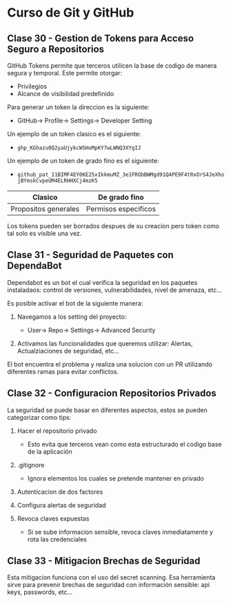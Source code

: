 # Curso de Git y GitHub

## Clase 30 - Gestion de Tokens para Acceso Seguro a Repositorios

GitHub Tokens permite que terceros utilicen la base de codigo de manera segura y temporal. Este permite otorgar:

- Privilegios
- Alcance de visibilidad predefinido

Para generar un token la direccion es la siguiente:

- GitHub-> Profile-> Settings-> Developer Setting

Un ejemplo de un token clasico es el siguiente:

- `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`

Un ejemplo de un token de grado fino es el siguiente:

- `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`

|Clasico| De grado fino|
|-|-|
|Propositos generales|Permisos especificos |

Los tokens pueden ser borrados despues de su creacion pero token como tal solo es visible una vez.

## Clase 31 - Seguridad de Paquetes con DependaBot

Dependabot es un bot el cual verifica la seguridad en los paquetes instaladaos: control de versiones, vulnerabilidades, nivel de amenaza, etc...

Es posible activar el bot de la siguiente manera:

1. Navegamos a los setting del proyecto: 
    - User-> Repo-> Settings-> Advanced Security

2. Activamos las funcionalidades que queremos utilizar: Alertas, Actualziaciones de seguridad, etc... 

El bot encuentra el problema y realiza una solucion con un PR utilizando diferentes ramas para evitar conflictos.

## Clase 32 - Configuracion Repositorios Privados

La seguridad se puede basar en diferentes aspectos, estos se pueden categorizar como tips: 

1. Hacer el repositorio privado
    - Esto evita que terceros vean como esta estructurado el codigo base de la aplicación

2. .gitignore
    - Ignora elementos los cuales se pretende mantener en privado

3. Autenticacion de dos factores

4. Configura alertas de seguridad

5. Revoca claves expuestas
    - Si se sube informacion sensible, revoca claves inmediatamente y rota las credenciales

## Clase 33 - Mitigacion Brechas de Seguridad

Esta mitigacion funciona con el uso del secret scanning. Esa herramienta sirve para prevenir brechas de seguridad con información sensible: api keys, passwords, etc...